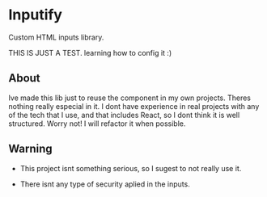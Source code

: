 # Inputify

Custom HTML inputs library.

THIS IS JUST A TEST. learning how to config it :)

## About

Ive made this lib just to reuse the component in my own projects. Theres nothing really especial in it.
I dont have experience in real projects with any of the tech that I use, and that includes React, so I dont think it is well structured. Worry not! I will refactor it when possible.

## Warning

- This project isnt something serious, so I sugest to not really use it.

- There isnt any type of security aplied in the inputs.
